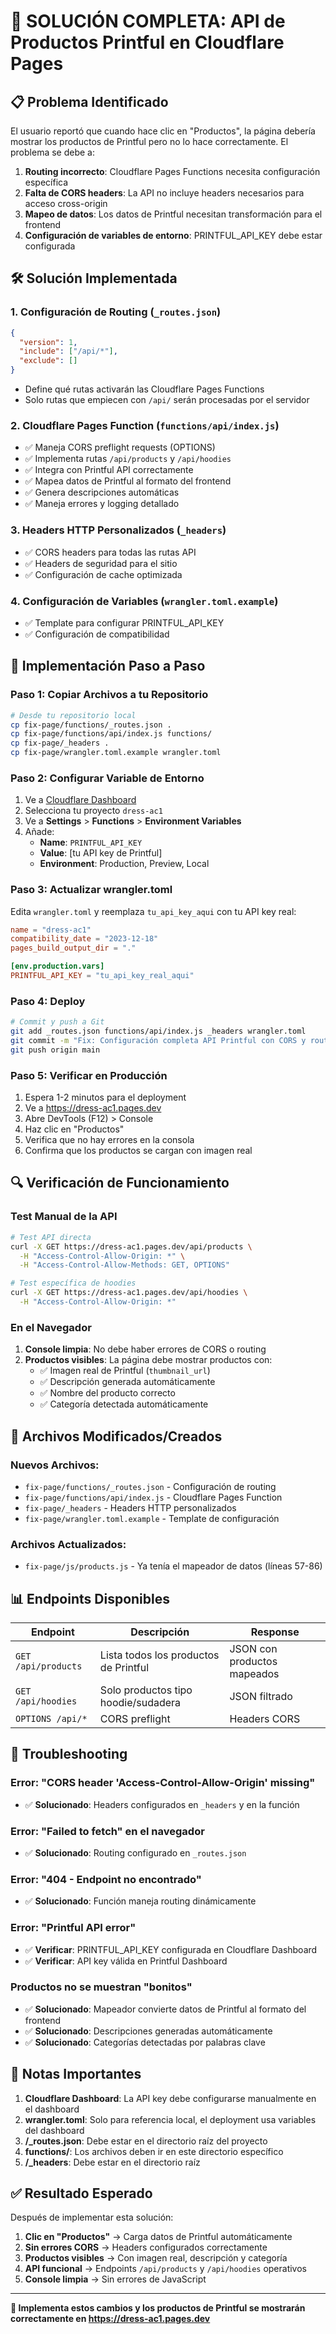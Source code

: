 # 🔧 SOLUCIÓN COMPLETA: API de Productos Printful en Cloudflare Pages

## 📋 Problema Identificado

El usuario reportó que cuando hace clic en "Productos", la página debería mostrar los productos de Printful pero no lo hace correctamente. El problema se debe a:

1. **Routing incorrecto**: Cloudflare Pages Functions necesita configuración específica
2. **Falta de CORS headers**: La API no incluye headers necesarios para acceso cross-origin
3. **Mapeo de datos**: Los datos de Printful necesitan transformación para el frontend
4. **Configuración de variables de entorno**: PRINTFUL_API_KEY debe estar configurada

## 🛠️ Solución Implementada

### 1. **Configuración de Routing** (`_routes.json`)
```json
{
  "version": 1,
  "include": ["/api/*"],
  "exclude": []
}
```
- Define qué rutas activarán las Cloudflare Pages Functions
- Solo rutas que empiecen con `/api/` serán procesadas por el servidor

### 2. **Cloudflare Pages Function** (`functions/api/index.js`)
- ✅ Maneja CORS preflight requests (OPTIONS)
- ✅ Implementa rutas `/api/products` y `/api/hoodies`
- ✅ Integra con Printful API correctamente
- ✅ Mapea datos de Printful al formato del frontend
- ✅ Genera descripciones automáticas
- ✅ Maneja errores y logging detallado

### 3. **Headers HTTP Personalizados** (`_headers`)
- ✅ CORS headers para todas las rutas API
- ✅ Headers de seguridad para el sitio
- ✅ Configuración de cache optimizada

### 4. **Configuración de Variables** (`wrangler.toml.example`)
- ✅ Template para configurar PRINTFUL_API_KEY
- ✅ Configuración de compatibilidad

## 🚀 Implementación Paso a Paso

### Paso 1: Copiar Archivos a tu Repositorio
```bash
# Desde tu repositorio local
cp fix-page/functions/_routes.json .
cp fix-page/functions/api/index.js functions/
cp fix-page/_headers .
cp fix-page/wrangler.toml.example wrangler.toml
```

### Paso 2: Configurar Variable de Entorno
1. Ve a [Cloudflare Dashboard](https://dash.cloudflare.com)
2. Selecciona tu proyecto `dress-ac1`
3. Ve a **Settings** > **Functions** > **Environment Variables**
4. Añade:
   - **Name**: `PRINTFUL_API_KEY`
   - **Value**: [tu API key de Printful]
   - **Environment**: Production, Preview, Local

### Paso 3: Actualizar wrangler.toml
Edita `wrangler.toml` y reemplaza `tu_api_key_aqui` con tu API key real:

```toml
name = "dress-ac1"
compatibility_date = "2023-12-18"
pages_build_output_dir = "."

[env.production.vars]
PRINTFUL_API_KEY = "tu_api_key_real_aqui"
```

### Paso 4: Deploy
```bash
# Commit y push a Git
git add _routes.json functions/api/index.js _headers wrangler.toml
git commit -m "Fix: Configuración completa API Printful con CORS y routing"
git push origin main
```

### Paso 5: Verificar en Producción
1. Espera 1-2 minutos para el deployment
2. Ve a https://dress-ac1.pages.dev
3. Abre DevTools (F12) > Console
4. Haz clic en "Productos"
5. Verifica que no hay errores en la consola
6. Confirma que los productos se cargan con imagen real

## 🔍 Verificación de Funcionamiento

### Test Manual de la API
```bash
# Test API directa
curl -X GET https://dress-ac1.pages.dev/api/products \
  -H "Access-Control-Allow-Origin: *" \
  -H "Access-Control-Allow-Methods: GET, OPTIONS"

# Test específica de hoodies
curl -X GET https://dress-ac1.pages.dev/api/hoodies \
  -H "Access-Control-Allow-Origin: *"
```

### En el Navegador
1. **Console limpia**: No debe haber errores de CORS o routing
2. **Productos visibles**: La página debe mostrar productos con:
   - ✅ Imagen real de Printful (`thumbnail_url`)
   - ✅ Descripción generada automáticamente
   - ✅ Nombre del producto correcto
   - ✅ Categoría detectada automáticamente

## 🔧 Archivos Modificados/Creados

### Nuevos Archivos:
- `fix-page/functions/_routes.json` - Configuración de routing
- `fix-page/functions/api/index.js` - Cloudflare Pages Function
- `fix-page/_headers` - Headers HTTP personalizados
- `fix-page/wrangler.toml.example` - Template de configuración

### Archivos Actualizados:
- `fix-page/js/products.js` - Ya tenía el mapeador de datos (líneas 57-86)

## 📊 Endpoints Disponibles

| Endpoint | Descripción | Response |
|----------|-------------|----------|
| `GET /api/products` | Lista todos los productos de Printful | JSON con productos mapeados |
| `GET /api/hoodies` | Solo productos tipo hoodie/sudadera | JSON filtrado |
| `OPTIONS /api/*` | CORS preflight | Headers CORS |

## 🐛 Troubleshooting

### Error: "CORS header 'Access-Control-Allow-Origin' missing"
- ✅ **Solucionado**: Headers configurados en `_headers` y en la función

### Error: "Failed to fetch" en el navegador
- ✅ **Solucionado**: Routing configurado en `_routes.json`

### Error: "404 - Endpoint no encontrado"
- ✅ **Solucionado**: Función maneja routing dinámicamente

### Error: "Printful API error"
- ✅ **Verificar**: PRINTFUL_API_KEY configurada en Cloudflare Dashboard
- ✅ **Verificar**: API key válida en Printful Dashboard

### Productos no se muestran "bonitos"
- ✅ **Solucionado**: Mapeador convierte datos de Printful al formato del frontend
- ✅ **Solucionado**: Descripciones generadas automáticamente
- ✅ **Solucionado**: Categorías detectadas por palabras clave

## 📝 Notas Importantes

1. **Cloudflare Dashboard**: La API key debe configurarse manualmente en el dashboard
2. **wrangler.toml**: Solo para referencia local, el deployment usa variables del dashboard
3. **/_routes.json**: Debe estar en el directorio raíz del proyecto
4. **functions/**: Los archivos deben ir en este directorio específico
5. **/_headers**: Debe estar en el directorio raíz

## ✅ Resultado Esperado

Después de implementar esta solución:

1. **Clic en "Productos"** → Carga datos de Printful automáticamente
2. **Sin errores CORS** → Headers configurados correctamente
3. **Productos visibles** → Con imagen real, descripción y categoría
4. **API funcional** → Endpoints `/api/products` y `/api/hoodies` operativos
5. **Console limpia** → Sin errores de JavaScript

---

**🎯 Implementa estos cambios y los productos de Printful se mostrarán correctamente en https://dress-ac1.pages.dev**
